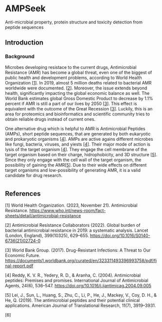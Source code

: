 # AMPSeek
Anti-microbial property, protein structure and toxicity detection from peptide sequences


## Introduction
### Background  
Microbes developing resistace to the current drugs, Antimicrobial Resistance (AMR) has become a global threat, even one of the biggest of public health and development problems, according to World Health Organization [[1](#references)]. In 2019, almost 5 million deaths related to bacterial AMR worldwide were documented. [[2](#references)]. Moreover, the issue extends beyond health, significantly impacting the global economic balance as well. 
The World Bank estimates global Gross Domestic Product to decrease by 1.1% percent if AMR is still a part of our lives by 2050 [[3](#references)]. This effect is equivalent with the outcome of the Great Recession [[3](#references)]. Luckily, this is an area for proteomics and bioinformatics and scientific community tries to obtain reliable drugs instead of current ones.

One alternative drug which is helpful to AMR is Antimicrobial Peptides (AMPs), short peptide sequences, that are generated by both eukaryotic and prokaryotic organisms [[4](#references)]. AMPs are active agains different microbes like fungi, bacteria, viruses, and yiests [[4](#references)]. Their major mode of action is lysis of the target organism [[4](#references)]. They engage the cell membrane of the target organism based on their charge, hidrophobicity, and 3D structure [[5](#references)]. Since they only engage with the cell wall of the target organism, the possibility of gaining the AMR[[5](#references)]. Due to their wide effects on different target organisms and low-possibility of generating AMR, it is a valid candidate for drug research.

# 




## References
[1] World Health Organization. (2023, November 21). Antimicrobial Resistance. https://www.who.int/news-room/fact-sheets/detail/antimicrobial-resistance

[2] Antimicrobial Resistance Collaborators (2022). Global burden of bacterial antimicrobial resistance in 2019: a systematic analysis. Lancet (London, England), 399(10325), 629–655. https://doi.org/10.1016/S0140-6736(21)02724-0 

[3] World Bank Group. (2017).  Drug-Resistant Infections: A Threat to Our Economic Future. https://documents1.worldbank.org/curated/en/323311493396993758/pdf/final-report.pdf

[4] Reddy, K. V. R., Yedery, R. D., & Aranha, C. (2004). Antimicrobial peptides: Premises and promises. International Journal of Antimicrobial Agents, 24(6), 536–547. https://doi.org/10.1016/j.ijantimicag.2004.09.005

[5] Lei, J., Sun, L., Huang, S., Zhu, C., Li, P., He, J., Mackey, V., Coy, D. H., & He, Q. (2019). The antimicrobial peptides and their potential clinical applications. American Journal of Translational Research, 11(7), 3919–3931.

[6]